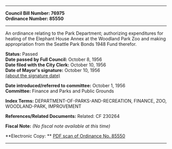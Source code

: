 * * * * *  
  
**Council Bill Number: [](#h0)[](#h2)76975**   
**Ordinance Number: 85550**  
  
* * * * *  
  
An ordinance relating to the Park Department; authorizing expenditures for heating of the Elephant House Annex at the Woodland Park Zoo and making appropriation from the Seattle Park Bonds 1948 Fund therefor.  
  
**Status:** Passed   
**Date passed by Full Council:** October 8, 1956   
**Date filed with the City Clerk:** October 10, 1956   
**Date of Mayor's signature:** October 10, 1956   
[(about the signature date)](/~public/approvaldate.htm)   
  
  
**Date introduced/referred to committee:** October 1, 1956   
**Committee:** Finance and Parks and Public Grounds   
  
**Index Terms:** DEPARTMENT-OF-PARKS-AND-RECREATION, FINANCE, ZOO, WOODLAND-PARK, IMPROVEMENT  
  
**References/Related Documents:** Related: CF 230264  
  
**Fiscal Note:** *(No fiscal note available at this time)*  
  
**Electronic Copy: ** [PDF scan of Ordinance No. 85550](/~archives/Ordinances/Ord_85550.pdf)  
  
* * * * *  
